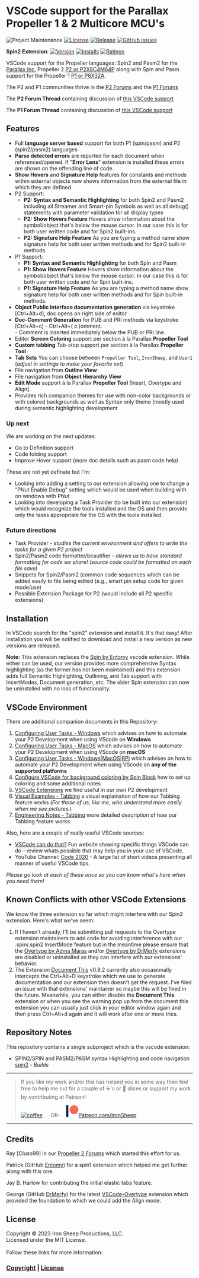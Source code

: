 # VSCode support for the Parallax Propeller 1 & 2 Multicore MCU's

![Project Maintenance][maintenance-shield]
[![License][license-shield]](LICENSE) 
[![Release][Release-shield]](https://github.com/ironsheep/P2-vscode-extensions/releases) 
[![GitHub issues][Issues-shield]](https://github.com/ironsheep/P2-vscode-extensions/issues)

**Spin2 Extension**: 
[![Version][marketplace-version]](https://marketplace.visualstudio.com/items?itemName=ironsheepproductionsllc.spin2) 
[![Installs][marketplace-installs]](https://marketplace.visualstudio.com/items?itemName=ironsheepproductionsllc.spin2) 
[![Ratings][marketplace-rating]](https://marketplace.visualstudio.com/items?itemName=ironsheepproductionsllc.spin2)

VSCode support for the Propeller languages: Spin2 and Pasm2 for the [Parallax Inc.](https://parallax.com) Propeller 2 [P2 or P2X8C4M64P](https://www.parallax.com/propeller-2/) along with Spin and Pasm support for the Propeller 1 [P1 or P8X32A](https://www.parallax.com/propeller-1/).  

The P2 and P1 communities thrive in the [P2 Forums](https://forums.parallax.com/categories/propeller-2-multicore-microcontroller) and the [P1 Forums](https://forums.parallax.com/categories/propeller-1-multicore-microcontroller)

The **P2 Forum Thread** containing discussion of [this VSCode support](https://forums.parallax.com/discussion/170068/visual-studio-code-editor-for-p1-p2-spin-pasm#latest)

The **P1 Forum Thread** containing discussion of [this VSCode support](https://forums.parallax.com/discussion/175207/visual-studio-code-supports-p1-development-on-windows-mac-linux-yes-rpi#latest)

## Features
- Full **language server based** support for both P1 (spin/pasm) and P2 (spin2/pasm2) languages
- **Parse detected errors** are reported for each document when referenced/opened. If "**Error Lens**" extension is installed these errors are shown on the offending line of code.
- **Show Hovers** and **Signature Help** features for constants and methods within external objects now shows information from the external file in which they are defined
- P2 Support:
   - **P2: Syntax and Semantic Highlighting** for both Spin2 and Pasm2 including all Streamer and Smart-pin Symbols as well as all debug() statements with parameter validation for all display types
   - **P2: Show Hovers Feature** Hovers show information about the symbol/object that's below the mouse cursor. In our case this is for both user written code and for Spin2 built-ins.
   - **P2: Signature Help Feature** As you are typing a method name show signature help for both user written methods and for Spin2 built-in methods.
- P1 Support:
   - **P1: Syntax and Semantic Highlighting** for both Spin and Pasm
   - **P1: Show Hovers Feature** Hovers show information about the symbol/object that's below the mouse cursor. In our case this is for both user written code and for Spin built-ins.
   - **P1: Signature Help Feature** As you are typing a method name show signature help for both user written methods and for Spin built-in methods.
- **Object Public interface documentation generation** via keystroke [Ctrl+Alt+d], doc opens on right side of editor
- **Doc-Comment Generation** for PUB and PRI methods via keystroke [Ctrl+Alt+c] - Ctrl+Alt+( c )omment. <br>- Comment is inserted immediately below the PUB or PRI line.
- Editor **Screen Coloring** support per section à la Parallax **Propeller Tool**
- **Custom tabbing** Tab-stop support per section à la Parallax **Propeller Tool**
- **Tab Sets** You can choose between `Propeller Tool`, `IronSheep`, and `User1` (*adjust in settings to make your favorite set*)
- File navigation from **Outline View**
- File navigation from **Object Hierarchy View**
- **Edit Mode** support à la Parallax **Propeller Tool** [Insert, Overtype and Align]
- Provides rich companion themes for use with non-color backgrounds or with colored backgrounds as well as Syntax only theme (mostly used during semantic highlighting development

### Up next
We are working on the next updates:

- Go to Definition support
- Code folding support
- Improve Hover support (more doc details such as pasm code help)

These are not yet definate but I'm:

- Looking into adding a setting to our extension allowing one to change a "PNut Enable Debug" setting which would be used when building with on windows with PNut
- Looking into developing a Task Provider (to be built into our extension) which would recognize the tools installed and the OS and then provide only the tasks appropriate for the OS with the tools installed.

### Future directions

- Task Provider - *studies the current environment and offers to write the tasks for a given P2 project*
- Spin2/Pasm2 code formatter/beautifier - *allows us to have standard formatting for code we share! (source code could be formatted on each file save)*
- Snippets for Spin2/Pasm2 (common code sequences which can be added easily to file being edited (e.g., smart pin setup code for given mode/use)
- Possible Extension Package for P2 (would include all P2 specific extensions)

## Installation

In VSCode search for the "spin2" extension and install it.  It's that easy!  After installation you will be notified to download and install a new version as new versions are released.

**Note:** This extension replaces the [Spin by Entomy](https://marketplace.visualstudio.com/items?itemName=Entomy.spin) vscode extension. While either can be used, our version provides more comprehensive Syntax highlighting (as the former has not been maintained) and this extension adds full Semantic Highlighting, Outlining, and Tab support with InsertModes, Document generation, etc. The older Spin extension can now be uninstalled with no loss of functionality.

## VSCode Environment

There are additional companion documents in this Repository:

1. [Configuring User Tasks - Windows](TASKS-User-win.md) which advises on how to automate your P2 Development when using VScode on **Windows**
2. [Configuring User Tasks - MacOS](TASKS-User-macOS.md) which advises on how to automate your P2 Development when using VScode on **macOS**
3. [Configuring User Tasks - Windows|MacOS|RPI](TASKS-User.md) which advises on how to automate your P2 Development when using VScode on **any of the supported platforms**
4. [Configure VSCode for background coloring by Spin Block](PT-Color-setup.md) how to set up coloring and some additional notes
4. [VSCode Extensions](EXTENSIONS.md) we find useful in our own P2 development
5. [Visual Examples - Tabbing](TAB-VisualEx.md) a visual explaination of how our Tabbing feature works (*For those of us, like me, who understand more easily when we see pictures.*)
6. [Engineering Notes - Tabbing](TAB-SPECs.md) more detailed description of how our Tabbing feature works

Also, here are a couple of really useful VSCode sources:

- [VSCode can do that?](https://www.vscodecandothat.com/) Fun website showing specific things VSCode can do - review whats possible that may help you in your use of VSCode.
- YouTube Channel: [Code 2020](https://www.youtube.com/channel/UCyYh-eAr74avLwOyPa1dDNg) - A large list of short videos presenting all manner of useful VSCode tips.

*Please go look at each of these once so you can know what's here when you need them!*

## Known Conflicts with other VSCode Extensions
We know the three extension so far which might interfere with our Spin2 extension. Here's what we've seem:

1. If I haven't already, I'll be submitting pull requests to the Overtype extension maintainers to add code for avoiding interference with our .spin/.spin2 InsertMode feature but in the meantime please ensure that the [Overtype by Adma Maras](https://marketplace.visualstudio.com/items?itemName=adammaras.overtype) and/or [Overtype by DrMerfy](https://marketplace.visualstudio.com/items?itemName=DrMerfy.overtype) extensions are disabled or uninstalled as they can interfere with our extensions' behavior.
2. The Extension [Document This](https://marketplace.visualstudio.com/items?itemName=oouo-diogo-perdigao.docthis) v0.8.2 currently also occasionally intercepts the Ctrl+Alt+D keystroke which we use to generate documentation and our extension then doesn't get the request. I've filed an issue with that extensions' maintainer so maybe this will be fixed in the future.  Meanwhile, you can either disable the **Document This** extension or when you see the warning pop up from the document this extension you can usually just click in your editor window again and then press Ctrl+Alt+d again and it will work after one or more tries.

## Repository Notes

This repository contains a single subproject which is the vscode extension:

- SPIN2/SPIN and PASM2/PASM syntax Highlighting and code navigation [spin2](./spin2) - *Builds*



---

>  If you like my work and/or this has helped you in some way then feel free to help me out for a couple of :coffee:'s or :pizza: slices or support my work by contributing at Patreon!
>
> [![coffee](https://www.buymeacoffee.com/assets/img/custom_images/black_img.png)](https://www.buymeacoffee.com/ironsheep) &nbsp;&nbsp; -OR- &nbsp;&nbsp; [![Patreon](./DOCs/patreon.png)](https://www.patreon.com/IronSheep?fan_landing=true)[Patreon.com/IronSheep](https://www.patreon.com/IronSheep?fan_landing=true)

---

## Credits

Ray [Cluso99] in our [Propeller 2 Forums](https://forums.parallax.com/categories/propeller-2-multicore-microcontroller) which started this effort for us.

Patrick (GitHub [Entomy](https://github.com/Entomy)) for a spin1 extension which helped me get further along with this one.

Jay B. Harlow for contributing the initial elastic tabs feature.

George (GitHub [DrMerfy](https://github.com/DrMerfy)) for the latest [VSCode-Overtype](https://marketplace.visualstudio.com/items?itemName=DrMerfy.overtype) extension which provided the foundation to which we could add the Align mode.

## License

Copyright © 2023 Iron Sheep Productions, LLC.<br />
Licensed under the MIT License. <br>
<br>
Follow these links for more information:

### [Copyright](copyright) | [License](LICENSE)

[maintenance-shield]: https://img.shields.io/badge/maintainer-stephen%40ironsheep%2ebiz-blue.svg?style=for-the-badge

[marketplace-version]: https://vsmarketplacebadge.apphb.com/version-short/ironsheepproductionsllc.spin2.svg

[marketplace-installs]: https://vsmarketplacebadge.apphb.com/installs-short/ironsheepproductionsllc.spin2.svg

[marketplace-rating]: https://vsmarketplacebadge.apphb.com/rating-short/ironsheepproductionsllc.spin2.svg

[license-shield]: https://camo.githubusercontent.com/bc04f96d911ea5f6e3b00e44fc0731ea74c8e1e9/68747470733a2f2f696d672e736869656c64732e696f2f6769746875622f6c6963656e73652f69616e74726963682f746578742d646976696465722d726f772e7376673f7374796c653d666f722d7468652d6261646765

[Release-shield]: https://img.shields.io/github/release/ironsheep/P2-vscode-extensions/all.svg

[Issues-shield]: https://img.shields.io/github/issues/ironsheep/P2-vscode-extensions.svg
